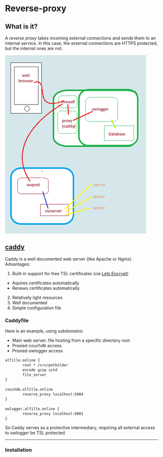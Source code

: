 # Reverse-proxy

## What is it?

A *reverse proxy* takes incoming external connections and sends them to an internal service. In this case, the external connections are HTTPS protected, but the internal ones are not.

![owlogger2](owlogger2.png)

## [caddy](https://caddyserver.com/)

Caddy is a well documented web server (like Apache or Ngnix). Advantages:

1. Built-in support for free TSL certificates (via [Lets Encrypt](https://letsencrypt.org/))

  * Aquires certificates automatically
  * Renews certificates automatically
  
2. Relatively light resources
3. Well documented
4. Simple configuration file 


### Caddyfile

Here is an example, using subdomains:

* Main web server: file hosting from a specific directory root
* Proxied couchdb access
* Proxied owlogger access

```
alfille.online {
        root * /srv/potholder
        encode gzip zstd
        file_server
}

couchdb.alfille.online
        reverse_proxy localhost:5984
}

owlogger.alfille.online {
        reverse_proxy localhost:8001
}
```

So Caddy serves as a protective intermediary, requiring all external access to owlogger be TSL protected

---

### Installation

